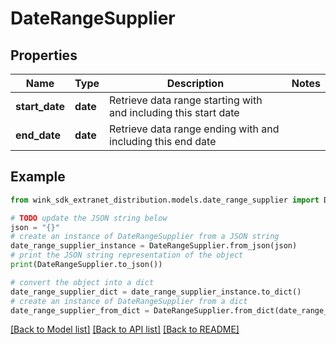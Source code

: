 # DateRangeSupplier


## Properties

Name | Type | Description | Notes
------------ | ------------- | ------------- | -------------
**start_date** | **date** | Retrieve data range starting with and including this start date | 
**end_date** | **date** | Retrieve data range ending with and including this end date | 

## Example

```python
from wink_sdk_extranet_distribution.models.date_range_supplier import DateRangeSupplier

# TODO update the JSON string below
json = "{}"
# create an instance of DateRangeSupplier from a JSON string
date_range_supplier_instance = DateRangeSupplier.from_json(json)
# print the JSON string representation of the object
print(DateRangeSupplier.to_json())

# convert the object into a dict
date_range_supplier_dict = date_range_supplier_instance.to_dict()
# create an instance of DateRangeSupplier from a dict
date_range_supplier_from_dict = DateRangeSupplier.from_dict(date_range_supplier_dict)
```
[[Back to Model list]](../README.md#documentation-for-models) [[Back to API list]](../README.md#documentation-for-api-endpoints) [[Back to README]](../README.md)


